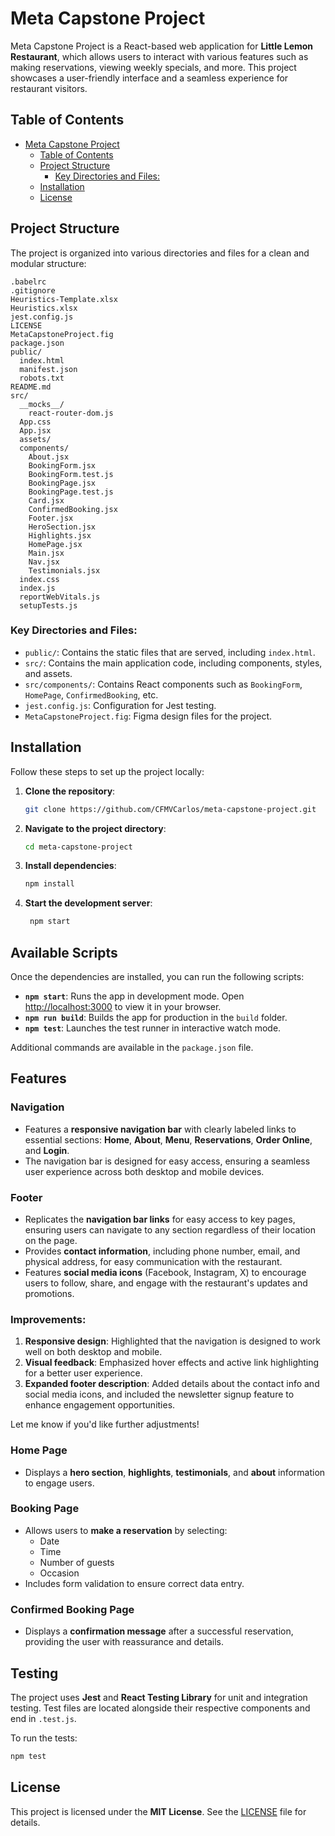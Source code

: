# Meta Capstone Project

Meta Capstone Project is a React-based web application for **Little Lemon Restaurant**, which allows users to interact with various features such as making reservations, viewing weekly specials, and more. This project showcases a user-friendly interface and a seamless experience for restaurant visitors.

## Table of Contents

- [Meta Capstone Project](#meta-capstone-project)
  - [Table of Contents](#table-of-contents)
  - [Project Structure](#project-structure)
    - [Key Directories and Files:](#key-directories-and-files)
  - [Installation](#installation)
  - [License](#license)

## Project Structure

The project is organized into various directories and files for a clean and modular structure:

```
.babelrc
.gitignore
Heuristics-Template.xlsx
Heuristics.xlsx
jest.config.js
LICENSE
MetaCapstoneProject.fig
package.json
public/
  index.html
  manifest.json
  robots.txt
README.md
src/
  __mocks__/
    react-router-dom.js
  App.css
  App.jsx
  assets/
  components/
    About.jsx
    BookingForm.jsx
    BookingForm.test.js
    BookingPage.jsx
    BookingPage.test.js
    Card.jsx
    ConfirmedBooking.jsx
    Footer.jsx
    HeroSection.jsx
    Highlights.jsx
    HomePage.jsx
    Main.jsx
    Nav.jsx
    Testimonials.jsx
  index.css
  index.js
  reportWebVitals.js
  setupTests.js
```

### Key Directories and Files:
- `public/`: Contains the static files that are served, including `index.html`.
- `src/`: Contains the main application code, including components, styles, and assets.
- `src/components/`: Contains React components such as `BookingForm`, `HomePage`, `ConfirmedBooking`, etc.
- `jest.config.js`: Configuration for Jest testing.
- `MetaCapstoneProject.fig`: Figma design files for the project.

## Installation

Follow these steps to set up the project locally:

1. **Clone the repository**:
   ```sh
   git clone https://github.com/CFMVCarlos/meta-capstone-project.git
   ```
2. **Navigate to the project directory**:
   ```sh
   cd meta-capstone-project
   ```
3. **Install dependencies**:
   ```sh
   npm install
   ```
4. **Start the development server**:
   ```sh
    npm start
    ```

## Available Scripts

Once the dependencies are installed, you can run the following scripts:

- **`npm start`**: Runs the app in development mode. Open [http://localhost:3000](http://localhost:3000) to view it in your browser.
- **`npm run build`**: Builds the app for production in the `build` folder.
- **`npm test`**: Launches the test runner in interactive watch mode.

Additional commands are available in the `package.json` file.

## Features

### Navigation
- Features a **responsive navigation bar** with clearly labeled links to essential sections: **Home**, **About**, **Menu**, **Reservations**, **Order Online**, and **Login**.
- The navigation bar is designed for easy access, ensuring a seamless user experience across both desktop and mobile devices.

### Footer
- Replicates the **navigation bar links** for easy access to key pages, ensuring users can navigate to any section regardless of their location on the page.
- Provides **contact information**, including phone number, email, and physical address, for easy communication with the restaurant.
- Features **social media icons** (Facebook, Instagram, X) to encourage users to follow, share, and engage with the restaurant's updates and promotions.
  
### Improvements:
1. **Responsive design**: Highlighted that the navigation is designed to work well on both desktop and mobile.
2. **Visual feedback**: Emphasized hover effects and active link highlighting for a better user experience.
3. **Expanded footer description**: Added details about the contact info and social media icons, and included the newsletter signup feature to enhance engagement opportunities. 

Let me know if you'd like further adjustments!

### Home Page
- Displays a **hero section**, **highlights**, **testimonials**, and **about** information to engage users.

### Booking Page
- Allows users to **make a reservation** by selecting:
  - Date
  - Time
  - Number of guests
  - Occasion
- Includes form validation to ensure correct data entry.

### Confirmed Booking Page
- Displays a **confirmation message** after a successful reservation, providing the user with reassurance and details.

## Testing

The project uses **Jest** and **React Testing Library** for unit and integration testing. Test files are located alongside their respective components and end in `.test.js`.

To run the tests:

```sh
npm test
```

## License

This project is licensed under the **MIT License**. See the [LICENSE](LICENSE) file for details.